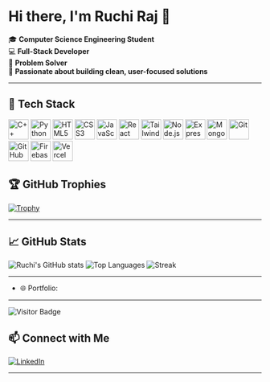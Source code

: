 # Hi there, I'm Ruchi Raj 👋

🎓 **Computer Science Engineering Student**  
💻 **Full-Stack Developer**  
🧩 **Problem Solver**  
🌱 **Passionate about building clean, user-focused solutions**

---

## 🚀 Tech Stack

<p align="left">
  <!-- Languages -->
  <img src="https://cdn.jsdelivr.net/gh/devicons/devicon/icons/cplusplus/cplusplus-original.svg" width="40" alt="C++"/>
  <img src="https://cdn.jsdelivr.net/gh/devicons/devicon/icons/python/python-original.svg" width="40" alt="Python"/>

  <!-- Frontend -->
  <img src="https://cdn.jsdelivr.net/gh/devicons/devicon/icons/html5/html5-original.svg" width="40" alt="HTML5"/>
  <img src="https://cdn.jsdelivr.net/gh/devicons/devicon/icons/css3/css3-original.svg" width="40" alt="CSS3"/>
  <img src="https://cdn.jsdelivr.net/gh/devicons/devicon/icons/javascript/javascript-original.svg" width="40" alt="JavaScript"/>
  <img src="https://cdn.jsdelivr.net/gh/devicons/devicon/icons/react/react-original.svg" width="40" alt="React"/>
  
  <!-- Tailwind (custom icon) -->
  <img src="https://www.vectorlogo.zone/logos/tailwindcss/tailwindcss-icon.svg" width="40" alt="Tailwind CSS"/>

  <!-- Backend & DB -->
  <img src="https://cdn.jsdelivr.net/gh/devicons/devicon/icons/nodejs/nodejs-original.svg" width="40" alt="Node.js"/>
  
  <!-- Express (fallback custom icon) -->
  <img src="https://upload.vectorlogo.zone/logos/expressjs/images/9bd7b6b8-5ce8-44c4-a4cf-312b2b5e0d42.svg" width="40" alt="Express.js"/>

  <img src="https://cdn.jsdelivr.net/gh/devicons/devicon/icons/mongodb/mongodb-original.svg" width="40" alt="MongoDB"/>

  <!-- Tools -->
  <img src="https://cdn.jsdelivr.net/gh/devicons/devicon/icons/git/git-original.svg" width="40" alt="Git"/>

  <!-- GitHub (custom icon) -->
  <img src="https://cdn.jsdelivr.net/gh/devicons/devicon/icons/github/github-original.svg" width="40" alt="GitHub"/>

  <!-- Firebase -->
  <img src="https://cdn.jsdelivr.net/gh/devicons/devicon/icons/firebase/firebase-plain.svg" width="40" alt="Firebase"/>

  <!-- Vercel (custom fallback) -->
  <img src="https://www.svgrepo.com/show/327408/logo-vercel.svg" width="40" alt="Vercel"/>
</p>



## 🏆 GitHub Trophies

[![Trophy](https://github-profile-trophy.vercel.app/?username=rruchi123&theme=gruvbox&no-frame=true&row=1)](https://github.com/ryo-ma/github-profile-trophy)

---

## 📈 GitHub Stats

![Ruchi's GitHub stats](https://github-readme-stats.vercel.app/api?username=rruchi123&show_icons=true&theme=tokyonight&hide_border=true)
![Top Languages](https://github-readme-stats.vercel.app/api/top-langs/?username=rruchi123&layout=compact&theme=tokyonight&hide_border=true)
![Streak](https://github-readme-streak-stats.herokuapp.com/?user=rruchi123&theme=tokyonight&hide_border=true)

---


- 🌐 Portfolio:

---

![Visitor Badge](https://komarev.com/ghpvc/?username=rruchi123&label=Profile%20views&color=blue&style=flat)


## 📫 Connect with Me

[![LinkedIn](https://img.shields.io/badge/LinkedIn-blue?logo=linkedin&logoColor=white)](https://www.linkedin.com/in/ruchi-raj-774805282/)

---


